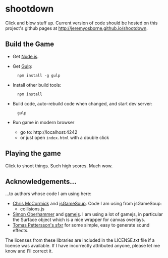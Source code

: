 # shootdown

Click and blow stuff up. Current version of code should be hosted on this project's github pages at http://jeremyosborne.github.io/shootdown.



## Build the Game

* Get [Node.js](http://nodejs.org/download/).
* Get [Gulp](http://gruntjs.com/getting-started):

        npm install -g gulp

* Install other build tools:

        npm install

* Build code, auto-rebuild code when changed, and start dev server:

        gulp

* Run game in modern browser
    * go to: http://localhost:4242
    * or just open `index.html` with a double click



## Playing the game

Click to shoot things. Such high scores. Much wow.



## Acknowledgements...

...to authors whose code I am using here:

* [Chris McCormick](http://mccormickit.com/) and [jsGameSoup](http://jsgamesoup.net/). Code I am using from jsGameSoup:
    * collisions.js
* [Simon Oberhammer](https://github.com/oberhamsi) and [gamejs](https://github.com/oberhamsi/gamejs). I am using a lot of gamejs, in particular the Surface object which is a nice wrapper for canvas overlays.
* [Tomas Pettersson's sfxr](http://www.drpetter.se/project_sfxr.html) for some simple, easy to generate sound effects.

The licenses from these libraries are included in the LICENSE.txt file if a license was available. If I have incorrectly attributed anyone, please let me know and I'll correct it.
